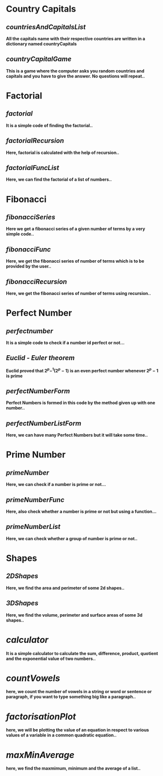 # Country Capitals

## *countriesAndCapitalsList*
**All the capitals name with their respective countries are written in a dictionary named countryCapitals**

## *countryCapitalGame*
**This is a game where the computer asks you random countries and capitals and you have to give the answer. No questions will repeat..**


# Factorial

## *factorial*
**It is a simple code of finding the factorial..**

## *factorialRecursion*
**Here, factorial is calculated with the help of recursion..**

## *factorialFuncList*
**Here, we can find the factorial of a list of numbers..**


# Fibonacci

## *fibonacciSeries*
**Here we get a fibonacci series of a given number of terms by a very simple code..**

## *fibonacciFunc*
**Here, we get the fibonacci series of number of terms which is to be provided by the user..**

## *fibonacciRecursion*
**Here, we get the fibonacci series of number of terms using recursion..**


# Perfect Number

## *perfectnumber*
**It is a simple code to check if a number id perfect or not...**

## ***Euclid - Euler theorem***
**Euclid proved that $2^p−^1(2^p − 1)$ is an even perfect number whenever $2^p − 1$ is prime**

## *perfectNumberForm*
**Perfect Numbers is formed in this code by the method given up with one number..**

## *perfectNumberListForm*
**Here, we can have many Perfect Numbers but it will take some time..**

# Prime Number

## *primeNumber*
**Here, we can check if a number is prime or not...**

## *primeNumberFunc*
**Here, also check whether a number is prime or not but using a function...**

## *primeNumberList*
**Here, we can check whether a group of number is prime or not..**


# Shapes

## *2DShapes*
**Here, we find the area and perimeter of some 2d shapes..**

## *3DShapes*
**Here, we find the volume, perimeter and surface areas of some 3d shapes..**


# *calculator*
**It is a simple calculator to calculate the sum, difference, product, quotient and the exponential value of two numbers..**

# *countVowels*
**here, we count the number of vowels in a string or word or sentence or paragraph, if you want to type something big like a paragraph..**

# *factorisationPlot*
**here, we will be plotting the value of an equation in respect to various values of a variable in a common quadratic equation..**

# *maxMinAverage*
**here, we find the maxmimum, minimum and the average of a list..**